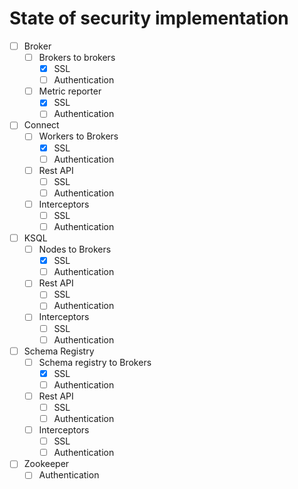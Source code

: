 # State of security implementation

- [ ] Broker
  - [ ] Brokers to brokers
    - [X] SSL
    - [ ] Authentication
  - [ ] Metric reporter
    - [X] SSL
    - [ ] Authentication

- [ ] Connect
  - [ ] Workers to Brokers
    - [X] SSL
    - [ ] Authentication
  - [ ] Rest API
    - [ ] SSL
    - [ ] Authentication
  - [ ] Interceptors
    - [ ] SSL
    - [ ] Authentication

- [ ] KSQL
  - [ ] Nodes to Brokers
    - [X] SSL
    - [ ] Authentication
  - [ ] Rest API
    - [ ] SSL
    - [ ] Authentication
  - [ ] Interceptors
    - [ ] SSL
    - [ ] Authentication

- [ ] Schema Registry
  - [ ] Schema registry to Brokers
    - [X] SSL
    - [ ] Authentication
  - [ ] Rest API
    - [ ] SSL
    - [ ] Authentication
  - [ ] Interceptors
    - [ ] SSL
    - [ ] Authentication

- [ ] Zookeeper
  - [ ] Authentication